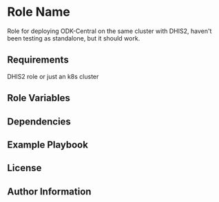 Role Name
=========

Role for deploying ODK-Central on the same cluster with DHIS2, haven't been testing as standalone, but it should work.

Requirements
------------

DHIS2 role or just an k8s cluster

Role Variables
--------------


Dependencies
------------


Example Playbook
----------------


License
-------

Author Information
------------------

